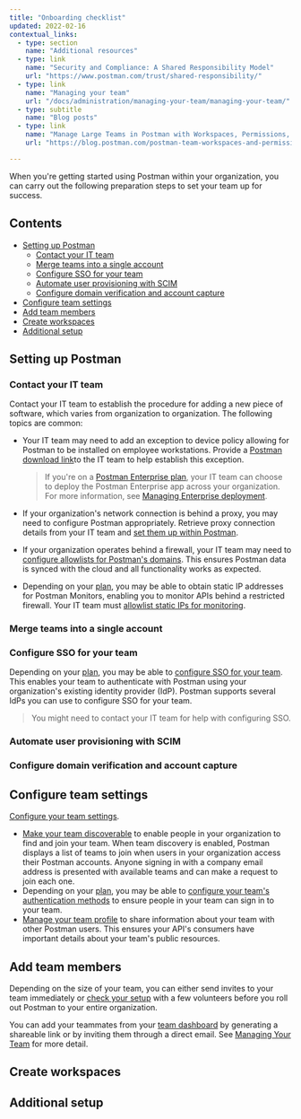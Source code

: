 ```yaml
---
title: "Onboarding checklist"
updated: 2022-02-16
contextual_links:
  - type: section
    name: "Additional resources"
  - type: link
    name: "Security and Compliance: A Shared Responsibility Model"
    url: "https://www.postman.com/trust/shared-responsibility/"
  - type: link
    name: "Managing your team"
    url: "/docs/administration/managing-your-team/managing-your-team/"
  - type: subtitle
    name: "Blog posts"
  - type: link
    name: "Manage Large Teams in Postman with Workspaces, Permissions, and Version Control"
    url: "https://blog.postman.com/postman-team-workspaces-and-permissions/"

---
```


When you're getting started using Postman within your organization, you can carry out the following preparation steps to set your team up for success.<!-- TBD: Add more of an overview introduction -->

## Contents

* [Setting up Postman](#setting-up-postman)
    * [Contact your IT team](#contact-your-it-team)
    * [Merge teams into a single account](#merge-teams-into-a-single-account)
    * [Configure SSO for your team](#configure-sso-for-your-team)
    * [Automate user provisioning with SCIM](#automate-user-provisioning-with-scim)
    * [Configure domain verification and account capture](#configure-domain-verification-and-account-capture)
* [Configure team settings](#configure-team-settings)
* [Add team members](#add-team-members)
* [Create workspaces](#create-workspaces)
* [Additional setup](#additional-setup)

## Setting up Postman

<!-- TBD: Relocate this information, and add overview of the H3s -->
<!-- You can access Postman [on the web](/docs/getting-started/installation/installation-and-updates/#use-the-postman-web-app) with the [Postman Agent](/docs/getting-started/basics/about-postman-agent/). Postman is available as a standalone app for Windows, Mac, and Linux. Make sure everyone who would like to use Postman has the latest version by downloading it from [the Postman website](https://www.postman.com/downloads/).

> If you are using the Postman web app, Postman recommends using the Postman Desktop Agent for the best experience. See [About the Postman Agent](/docs/getting-started/basics/about-postman-agent/) for more information.

For the Postman web app, you can use **Auto-select** to turn the Auto-Select agent on or off. Once you enable the option for Auto-select, Postman will automatically select the best agent for your requests. You can also manually select the Postman Agent to use for your requests: **Cloud Agent**, **Desktop Agent**, or **Browser Agent**. See [Selecting a Postman Agent for requests](/docs/getting-started/basics/about-postman-agent/#selecting-a-postman-agent-for-requests) for more information. -->

### Contact your IT team

Contact your IT team to establish the procedure for adding a new piece of software, which varies from organization to organization. The following topics are common:

* Your IT team may need to add an exception to device policy allowing for Postman to be installed on employee workstations. Provide a [Postman download link​](https://www.postman.com/downloads/) to the IT team to help establish this exception.

    > If you're on a [Postman Enterprise plan](https://www.postman.com/pricing), your IT team can choose to deploy the Postman Enterprise app across your organization. For more information, see [Managing Enterprise deployment](/docs/administration/enterprise/managing-enterprise-deployment/).

* If your organization's network connection is behind a proxy, you may need to configure Postman appropriately. Retrieve proxy connection details from your IT team and [​set them up within Postman](/docs/getting-started/installation/proxy/)​.

* If your organization operates behind a firewall, your IT team may need to [configure allowlists for Postman's domains](/docs/getting-started/installation/installation-and-updates/#use-postman-behind-a-firewall). This ensures Postman data is synced with the cloud and all functionality works as expected.

* Depending on your [plan](https://www.postman.com/pricing), you may be able to obtain static IP addresses for Postman Monitors, enabling you to monitor APIs behind a restricted firewall. Your IT team must [allowlist static IPs for monitoring](/docs/monitoring-your-api/using-static-IPs-to-monitor/#allowlisting-static-ip-addresses).

### Merge teams into a single account

<!-- TBD: Add details about this optional feature -->

### Configure SSO for your team

Depending on your [plan](https://www.postman.com/pricing), you may be able to [configure SSO for your team](/docs/administration/sso/admin-sso/). This enables your team to authenticate with Postman using your organization's existing identity provider (IdP). Postman supports several IdPs you can use to configure SSO for your team.

<!-- This enables you to customize Postman authentication methods for your team, including Postman Password, Google Oauth 2.0 -->

> You might need to contact your IT team for help with configuring SSO.

### Automate user provisioning with SCIM

<!-- TBD: Add details about this feature, mentioning that it's related to SSO -->

### Configure domain verification and account capture

<!-- TBD: Should this section be closer to the Team Merge section? -->

## Configure team settings

[Configure your team settings](/docs/administration/managing-your-team/team-settings/).<!-- TBD: Add more information -->

* [Make your team discoverable](/docs/administration/managing-your-team/team-settings/#making-your-team-discoverable) to enable people in your organization to find and join your team. When team discovery is enabled, Postman displays a list of teams to join when users in your organization access their Postman accounts. Anyone signing in with a company email address is presented with available teams and can make a request to join each one.
* Depending on your [plan](https://www.postman.com/pricing), you may be able to [configure your team's authentication methods](/docs/administration/managing-your-team/team-settings/#editing-authentication-methods) to ensure people in your team can sign in to your team.<!-- TBD: Point to the SSO content above -->
* [Manage your team profile](/docs/administration/managing-your-team/team-settings/#managing-your-team-profile) to share information about your team with other Postman users. This ensures your API's consumers have important details about your team's public resources.

## Add team members

Depending on the size of your team, you can either send invites to your team immediately or [check your setup](#check-your-setup) with a few volunteers before you roll out Postman to your entire organization.

You can add your teammates from your [team dashboard](https://go.postman.co/team) by generating a shareable link or by inviting them through a direct email. See [Managing Your Team](/docs/administration/managing-your-team/managing-your-team/) for more detail.<!-- TBD: Rework this content to include invites and manage team roles -->

## Create workspaces

## Additional setup

<!-- <img src="https://assets.postman.com/postman-docs/invite-users-modal.jpg" alt="Invite users" width="400px"/> -->

<!-- ## Check your setup

Before you start work in full, it’s best to check the functionality of Postman within your organization and ensure everything operates as expected. If you don't have access to Postman and a Postman account, find a team member who does to help you test the configuration. Depending on your organization's IT policy you may need to make requests of your IT team to get up and running as well.

Ensure you are connected to your organization's network and test the following:

* Can you ​[execute a request](/docs/sending-requests/requests/)​ to `example.com` within Postman?
* Can you execute a request to one of your internal/private APIs?
* Save a request inside a [​Collection​](/docs/sending-requests/intro-to-collections/). Visit `​go.postman.co`​, has your collection and request synced with Postman’s cloud?

Repeat these checks on a colleague’s workstation. If everything worked, your workstations and network are ready to support Postman! If you experienced an issue, [​contact Postman support](https://www.postman.com/support/). -->

<!-- ## Questions?

If you have any questions or run into any issues setting up Postman for your team, check the [Postman Community](https://community.postman.com/). Other users might have the same question! You can also find a number of support resources on the [support page](https://www.postman.com/support).

## Next steps

After you follow the steps in this onboarding checklist, there are a few other steps to take to make sure that your team is secure:

* For important security considerations, check out [Security and Compliance: A Shared Responsibility Model](https://www.postman.com/shared-responsibility/).
* If you are subscribed to the Professional or Enterprise plan, make sure to [configure SSO](/docs/administration/sso/admin-sso/).
* To learn about managing roles, inviting to workspaces, and how to adjust your team size, visit [Managing your team](/docs/administration/managing-your-team/managing-your-team/). -->
